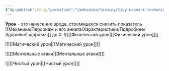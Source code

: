 ```yaml
---
{"dg-publish":true,"permalink":"/mehanika/terminy/tipy-urona-i-lecheniya/uron/"}
---
```


**Урон** - это нанесение вреда, стремящееся снизить показатель [[Механика/Персонаж и его анкета/Характеристики/Подробнее/Здоровье\|здоровья]] до 0. 
![[[[Физический урон\|[[Физический урон]]]]

![[[[Магический урон\|[[Магический урон]]]]

![[[[Ментальные атаки\|[[Ментальные атаки]]]]

![[[[Чистый урон\|[[Чистый урон]]]] 
